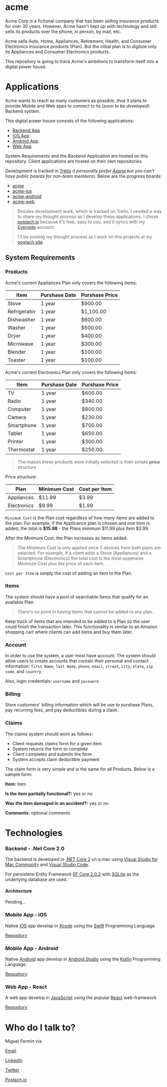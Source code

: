 # acme
Acme Corp is a fictional company that has been selling insurance products for over 30 years. However, Acme hasn't kept up with technology and still sells its products over the phone, in person, by mail, etc. 

Acme sells Auto, Home, Appliances, Retirement, Health, and Consumer Electronics insurance products (Plan). But the initial plan is to digitize only its Appliances and Consumer Electronics products.

This repository is going to track Acme's ambitions to transform itself into a digital power house.

# Applications
Acme wants to reach as many customers as possible, thus it plans to provide Mobile and Web apps to connect to its (*soon to be developed*) Backend system.

This digital power house consists of the following applications:

* [Backend App](https://github.com/miguelfermin/acme)
* [iOS App](https://github.com/miguelfermin/acme-ios)
* [Android App](https://github.com/miguelfermin/acme-android)
* [Web App](https://github.com/miguelfermin/acme-web)

System Requirements and the Backend Application are hosted on this repository. Client applications are hosted on their own repositories.

Development is tracked in [Trello](https://trello.com) (*I personally prefer [Asana](https://asana.com/) but you can't have public boards for non-team members*). Below are the progress boards:

- [acme](https://trello.com/b/myv4c7t9/acme)
- [acme-ios](https://trello.com/b/vr7USb5m/acme-ios)
- [acme-android](https://trello.com/b/ldwAQKcP/acme-android)
- [acme-web](https://trello.com/b/3iwGk4oQ/acme-web)

>Besides development work, which is tracked on Trello, I needed a way to share my thought process as I develop these applications. I chose [postach.io](https://postach.io/site) because it's free, easy to use, and it syncs with my [Evernote](https://evernote.com/) account.
>
>I'll be posting my thought process as I work on this projects at my [postach site](http://miguelfermin.postach.io).

## System Requirements
### Products

Acme's current Appliances Plan only covers the following items:

| Item         | Purshase Date | Purshase Price|
|--------------|---------------|---------------|
| Stove        | 1 year        | $900.00       |
| Refrigerator | 1 year        | $1,100.00     |
| Dishwasher   | 1 year        | $600.00       |
| Washer       | 1 year        | $500.00       |
| Dryer        | 1 year        | $400.00       |
| Microwave    | 1 year        | $300.00       |
| Blender      | 1 year        | $100.00       |
| Toaster      | 1 year        | $100.00       |

Acme's current Electronics Plan only covers the following items:

| Item         | Purshase Date | Purshase Price|
|--------------|---------------|---------------|
| TV           | 1 year        | $600.00       |
| Radio        | 1 year        | $340.00       |
| Computer     | 1 year        | $800.00       |
| Camera       | 1 year        | $230.00       |
| Smartphone   | 1 year        | $700.00       |
| Tablet       | 1 year        | $650.00       |
| Printer      | 1 year        | $300.00       |
| Thermostat   | 1 year        | $250.00       |

> The reason these products were initially selected is their simple **price** structure

Price structure:

| Plan         | Minimum Cost | Cost per Item |
|--------------|--------------|---------------|
| Appliances   | $11.99       | $3.99         |
| Electronics  | $9.99        | $1.99         |

`Minimum Cost` is the Plan cost regardless of how many items are added to the plan. For example, if the Applicance plan is chosen and one item is added, the total is **$15.98** - the Plans minimum $11.99 plus item $3.99.

After the Minimum Cost, the Plan increases as items added.

> The Minimum Cost is only applied once if devices from both plans are selected. For example, if a client adds a Stove (Appliances) and a Smartphone (Electronics) the total cost is the most expensive Minimum Cost plus the price of each item.

`Cost per Item` is simply the cost of adding an item to the Plan.

### Items
The system should have a pool of searchable Items that qualify for an available Plan.
>There's no point in having items that cannot be added to any plan.

Keep track of items that are intended to be added to a Plan so the user could finish the transaction later. This functionality is similar to an Amazon shopping cart where clients can add items and buy them later.

### Account
In order to use the system, a user most have account. The system should allow users to create accounts that contain their personal and contact information: `first Name`, `last Name`, `phone`, `email`, `street`, `city`, `state`, `zip code`, and `country`.

Also, login credentials: `username` and `password`

### Billing
Store customers' billing information which will be use to purshase Plans, pay recurring fees, and pay deductibles during a claim.

### Claims
The claims system should work as follows:

- Client requests claims form for a given item
- System returns the form to complete
- Client completes and submits the form
- System accepts claim deductible payment

The claim form is very simple and is the same for all Products. Below is a sample form:

**Item:** item

**Is the item partially functional?:** yes or no

**Was the item damaged in an accident?:** yes or no

**Comments:** optional comments

# Technologies

### Backend - .Net Core 2.0
The backend is developed in [.NET Core 2](https://github.com/dotnet/core) on a mac using [Visual Studio for Mac Community](https://www.visualstudio.com/vs/mac/) and [Visual Studio Code](https://code.visualstudio.com).

For persistene Entity Framework [EF Core 2.0.2](https://www.nuget.org/packages/Microsoft.EntityFrameworkCore/2.0.2) with [SQLite](https://www.nuget.org/packages/Microsoft.EntityFrameworkCore.Sqlite) as the underlying database are used.

#### Architecture
Pending...

### Mobile App - iOS
Native [iOS](https://www.apple.com/ios/ios-11/) app develop in [Xcode](https://developer.apple.com/xcode/) using the [Swift](https://swift.org) Programming Language.

[Repository](https://github.com/miguelfermin/acme-ios)

### Mobile App - Android
Native [Android](https://www.android.com) app develop in [Android Studio](https://developer.android.com/studio/index.html) using the [Kotlin](https://kotlinlang.org) Programming Language.

[Repository](https://github.com/miguelfermin/acme-android)

### Web App - React
A web app develop in [JavaScript](https://developer.mozilla.org/en-US/docs/Web/JavaScript) using the popular [React](https://reactjs.org) web-framework

[Repository](https://github.com/miguelfermin/acme-web)

# Who do I talk to?
Miguel Fermin via

[Email](mailto:mfermin@mafsoftware.com)

[LinkedIn](https://www.linkedin.com/in/miguel-fermin-94658544/)

[Twitter](https://twitter.com/mfermineet)

[Postach.io](http://miguelfermin.postach.io/post/published)
